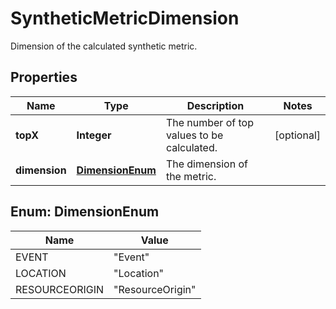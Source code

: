 

# SyntheticMetricDimension

Dimension of the calculated synthetic metric.

## Properties

| Name | Type | Description | Notes |
|------------ | ------------- | ------------- | -------------|
|**topX** | **Integer** | The number of top values to be calculated. |  [optional] |
|**dimension** | [**DimensionEnum**](#DimensionEnum) | The dimension of the metric. |  |



## Enum: DimensionEnum

| Name | Value |
|---- | -----|
| EVENT | &quot;Event&quot; |
| LOCATION | &quot;Location&quot; |
| RESOURCEORIGIN | &quot;ResourceOrigin&quot; |



